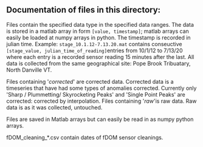 ## Documentation of files in this directory:

Files contain the specified data type in the specified data ranges. The data is stored in a matlab array in form `[value, timestamp]`; matlab arrays can easily be loaded at numpy arrays in python. The timestamp is recorded in julian time. Example: `stage_10.1.12-7.13.20.mat` contains conseuctive `[stage_value, julian_time_of_reading]`entries from 10/1/12 to 7/13/20 where each entry is a recorded sensor reading 15 minutes after the last. All data is collected from the same geographical site: Pope Brook Tribuatary, North Danville VT. 

Files containing '_corrected_' are corrected data. Corrected data is a timeseries that have had some types of anomalies corrected. Currently only 'Sharp / Plummetting/ Skyrocketing Peaks' and 'Single Point Peaks' are corrected: corrected by interpolation. Files containing '_raw_'is raw data. Raw data is as it was collected, untouched. 

Files are saved in Matlab arrays but can easily be read in as numpy python arrays. 

fDOM_cleaning_*.csv contain dates of fDOM sensor cleanings. 
